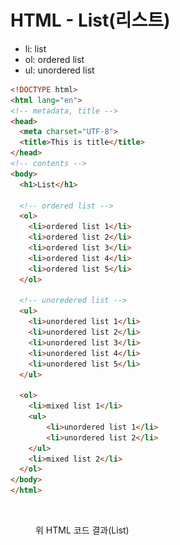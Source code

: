 # HTML - List(리스트)

* li: list
* ol: ordered list
* ul: unordered list



```html
<!DOCTYPE html>
<html lang="en">
<!-- metadata, title -->
<head>
  <meta charset="UTF-8">
  <title>This is title</title>
</head>
<!-- contents -->
<body> 
  <h1>List</h1>

  <!-- ordered list -->
  <ol>
    <li>ordered list 1</li>
    <li>ordered list 2</li>
    <li>ordered list 3</li>
    <li>ordered list 4</li>
    <li>ordered list 5</li>
  </ol>

  <!-- unoredered list -->
  <ul>
    <li>unordered list 1</li>
    <li>unordered list 2</li>
    <li>unordered list 3</li>
    <li>unordered list 4</li>
    <li>unordered list 5</li>
  </ul>

  <ol>
    <li>mixed list 1</li>
    <ul>
        <li>unordered list 1</li>
        <li>unordered list 2</li>
    </ul>
    <li>mixed list 2</li>
  </ol>
</body>
</html>
```

<figure><img src="../../../.gitbook/assets/스크린샷 2023-06-24 오후 7.32.07.png" alt=""><figcaption><p>위 HTML 코드 결과(List)</p></figcaption></figure>
